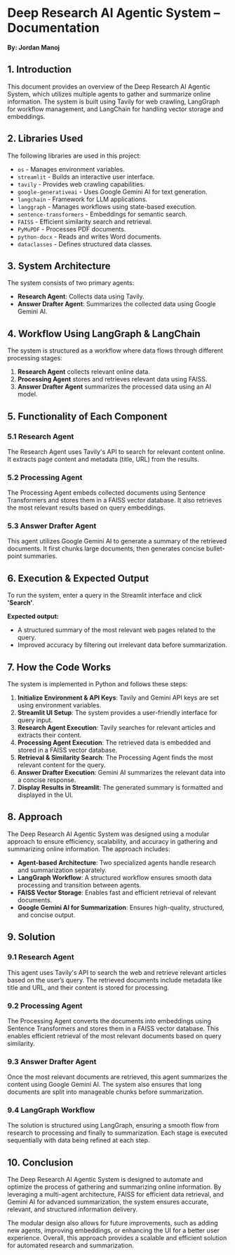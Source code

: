 # Deep Research AI Agentic System – Documentation

**By: Jordan Manoj**

## 1. Introduction
This document provides an overview of the Deep Research AI Agentic System, which utilizes multiple agents to gather and summarize online information. The system is built using Tavily for web crawling, LangGraph for workflow management, and LangChain for handling vector storage and embeddings.

## 2. Libraries Used
The following libraries are used in this project:

- `os` - Manages environment variables.
- `streamlit` - Builds an interactive user interface.
- `tavily` - Provides web crawling capabilities.
- `google-generativeai` - Uses Google Gemini AI for text generation.
- `langchain` - Framework for LLM applications.
- `langgraph` - Manages workflows using state-based execution.
- `sentence-transformers` - Embeddings for semantic search.
- `FAISS` - Efficient similarity search and retrieval.
- `PyMuPDF` - Processes PDF documents.
- `python-docx` - Reads and writes Word documents.
- `dataclasses` - Defines structured data classes.

## 3. System Architecture
The system consists of two primary agents:
- **Research Agent**: Collects data using Tavily.
- **Answer Drafter Agent**: Summarizes the collected data using Google Gemini AI.

## 4. Workflow Using LangGraph & LangChain
The system is structured as a workflow where data flows through different processing stages:
1. **Research Agent** collects relevant online data.
2. **Processing Agent** stores and retrieves relevant data using FAISS.
3. **Answer Drafter Agent** summarizes the processed data using an AI model.

## 5. Functionality of Each Component

### 5.1 Research Agent
The Research Agent uses Tavily's API to search for relevant content online. It extracts page content and metadata (title, URL) from the results.

### 5.2 Processing Agent
The Processing Agent embeds collected documents using Sentence Transformers and stores them in a FAISS vector database. It also retrieves the most relevant results based on query embeddings.

### 5.3 Answer Drafter Agent
This agent utilizes Google Gemini AI to generate a summary of the retrieved documents. It first chunks large documents, then generates concise bullet-point summaries.

## 6. Execution & Expected Output
To run the system, enter a query in the Streamlit interface and click **'Search'**.

**Expected output:**
- A structured summary of the most relevant web pages related to the query.
- Improved accuracy by filtering out irrelevant data before summarization.

## 7. How the Code Works
The system is implemented in Python and follows these steps:

1. **Initialize Environment & API Keys**: Tavily and Gemini API keys are set using environment variables.
2. **Streamlit UI Setup**: The system provides a user-friendly interface for query input.
3. **Research Agent Execution**: Tavily searches for relevant articles and extracts their content.
4. **Processing Agent Execution**: The retrieved data is embedded and stored in a FAISS vector database.
5. **Retrieval & Similarity Search**: The Processing Agent finds the most relevant content for the query.
6. **Answer Drafter Execution**: Gemini AI summarizes the relevant data into a concise response.
7. **Display Results in Streamlit**: The generated summary is formatted and displayed in the UI.

## 8. Approach
The Deep Research AI Agentic System was designed using a modular approach to ensure efficiency, scalability, and accuracy in gathering and summarizing online information. The approach includes:

- **Agent-based Architecture**: Two specialized agents handle research and summarization separately.
- **LangGraph Workflow**: A structured workflow ensures smooth data processing and transition between agents.
- **FAISS Vector Storage**: Enables fast and efficient retrieval of relevant documents.
- **Google Gemini AI for Summarization**: Ensures high-quality, structured, and concise output.

## 9. Solution

### 9.1 Research Agent
This agent uses Tavily's API to search the web and retrieve relevant articles based on the user’s query. The retrieved documents include metadata like title and URL, and their content is stored for processing.

### 9.2 Processing Agent
The Processing Agent converts the documents into embeddings using Sentence Transformers and stores them in a FAISS vector database. This enables efficient retrieval of the most relevant documents based on query similarity.

### 9.3 Answer Drafter Agent
Once the most relevant documents are retrieved, this agent summarizes the content using Google Gemini AI. The system also ensures that long documents are split into manageable chunks before summarization.

### 9.4 LangGraph Workflow
The solution is structured using LangGraph, ensuring a smooth flow from research to processing and finally to summarization. Each stage is executed sequentially with data being refined at each step.

## 10. Conclusion
The Deep Research AI Agentic System is designed to automate and optimize the process of gathering and summarizing online information. By leveraging a multi-agent architecture, FAISS for efficient data retrieval, and Gemini AI for advanced summarization, the system ensures accurate, relevant, and structured information delivery.

The modular design also allows for future improvements, such as adding new agents, improving embeddings, or enhancing the UI for a better user experience. Overall, this approach provides a scalable and efficient solution for automated research and summarization.
